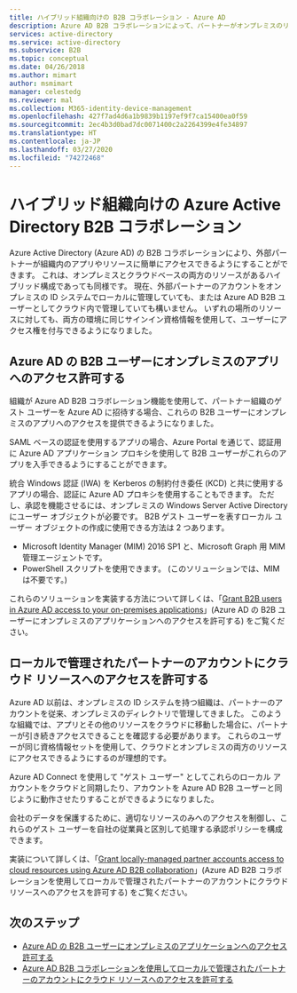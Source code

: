```yaml
---
title: ハイブリッド組織向けの B2B コラボレーション - Azure AD
description: Azure AD B2B コラボレーションによって、パートナーがオンプレミスのリソースとクラウド リソースの両方にアクセスできるようにします。
services: active-directory
ms.service: active-directory
ms.subservice: B2B
ms.topic: conceptual
ms.date: 04/26/2018
ms.author: mimart
author: msmimart
manager: celestedg
ms.reviewer: mal
ms.collection: M365-identity-device-management
ms.openlocfilehash: 427f7ad4d6a1b9839b1197ef9f7ca15400ea0f59
ms.sourcegitcommit: 2ec4b3d0bad7dc0071400c2a2264399e4fe34897
ms.translationtype: HT
ms.contentlocale: ja-JP
ms.lasthandoff: 03/27/2020
ms.locfileid: "74272468"
---
```

# <a name="azure-active-directory-b2b-collaboration-for-hybrid-organizations"></a>ハイブリッド組織向けの Azure Active Directory B2B コラボレーション

Azure Active Directory (Azure AD) の B2B コラボレーションにより、外部パートナーが組織内のアプリやリソースに簡単にアクセスできるようにすることができます。 これは、オンプレミスとクラウドベースの両方のリソースがあるハイブリッド構成であっても同様です。 現在、外部パートナーのアカウントをオンプレミスの ID システムでローカルに管理していても、または Azure AD B2B ユーザーとしてクラウド内で管理していても構いません。 いずれの場所のリソースに対しても、両方の環境に同じサインイン資格情報を使用して、ユーザーにアクセス権を付与できるようになりました。

## <a name="grant-b2b-users-in-azure-ad-access-to-your-on-premises-apps"></a>Azure AD の B2B ユーザーにオンプレミスのアプリへのアクセス許可する

組織が Azure AD B2B コラボレーション機能を使用して、パートナー組織のゲスト ユーザーを Azure AD に招待する場合、これらの B2B ユーザーにオンプレミスのアプリへのアクセスを提供できるようになりました。

SAML ベースの認証を使用するアプリの場合、Azure Portal を通じて、認証用に Azure AD アプリケーション プロキシを使用して B2B ユーザーがこれらのアプリを入手できるようにすることができます。

統合 Windows 認証 (IWA) を Kerberos の制約付き委任 (KCD) と共に使用するアプリの場合、認証に Azure AD プロキシを使用することもできます。 ただし、承認を機能させるには、オンプレミスの Windows Server Active Directory にユーザー オブジェクトが必要です。 B2B ゲスト ユーザーを表すローカル ユーザー オブジェクトの作成に使用できる方法は 2 つあります。

- Microsoft Identity Manager (MIM) 2016 SP1 と、Microsoft Graph 用 MIM 管理エージェントです。
- PowerShell スクリプトを使用できます。 (このソリューションでは、MIM は不要です。)

これらのソリューションを実装する方法について詳しくは、「[Grant B2B users in Azure AD access to your on-premises applications](hybrid-cloud-to-on-premises.md)」(Azure AD の B2B ユーザーにオンプレミスのアプリケーションへのアクセスを許可する) をご覧ください。

## <a name="grant-locally-managed-partner-accounts-access-to-cloud-resources"></a>ローカルで管理されたパートナーのアカウントにクラウド リソースへのアクセスを許可する

Azure AD 以前は、オンプレミスの ID システムを持つ組織は、パートナーのアカウントを従来、オンプレミスのディレクトリで管理してきました。 このような組織では、アプリとその他のリソースをクラウドに移動した場合に、パートナーが引き続きアクセスできることを確認する必要があります。 これらのユーザーが同じ資格情報セットを使用して、クラウドとオンプレミスの両方のリソースにアクセスできるようにするのが理想的です。 

Azure AD Connect を使用して "ゲスト ユーザー" としてこれらのローカル アカウントをクラウドと同期したり、アカウントを Azure AD B2B ユーザーと同じように動作させたりすることができるようになりました。

会社のデータを保護するために、適切なリソースのみへのアクセスを制御し、これらのゲスト ユーザーを自社の従業員と区別して処理する承認ポリシーを構成できます。

実装について詳しくは、「[Grant locally-managed partner accounts access to cloud resources using Azure AD B2B collaboration](hybrid-on-premises-to-cloud.md)」(Azure AD B2B コラボレーションを使用してローカルで管理されたパートナーのアカウントにクラウド リソースへのアクセスを許可する) をご覧ください。
 
## <a name="next-steps"></a>次のステップ

- [Azure AD の B2B ユーザーにオンプレミスのアプリケーションへのアクセス許可する](hybrid-cloud-to-on-premises.md)
- [Azure AD B2B コラボレーションを使用してローカルで管理されたパートナーのアカウントにクラウド リソースへのアクセスを許可する](hybrid-on-premises-to-cloud.md)


